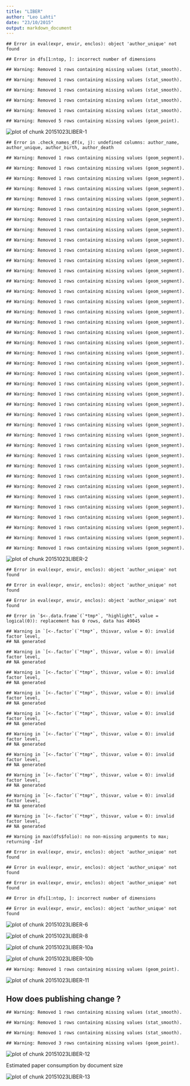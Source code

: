 ```yaml
---
title: "LIBER"
author: "Leo Lahti"
date: "23/10/2015"
output: markdown_document
---
```








```
## Error in eval(expr, envir, enclos): object 'author_unique' not found
```

```
## Error in dfs[1:ntop, ]: incorrect number of dimensions
```

```
## Warning: Removed 1 rows containing missing values (stat_smooth).
```

```
## Warning: Removed 1 rows containing missing values (stat_smooth).
```

```
## Warning: Removed 1 rows containing missing values (stat_smooth).
```

```
## Warning: Removed 1 rows containing missing values (stat_smooth).
```

```
## Warning: Removed 1 rows containing missing values (stat_smooth).
```

```
## Warning: Removed 5 rows containing missing values (geom_point).
```

![plot of chunk 20151023LIBER-1](figure/20151023LIBER-1-1.png) 


```
## Error in .check_names_df(x, j): undefined columns: author_name, author_unique, author_birth, author_death
```

```
## Warning: Removed 1 rows containing missing values (geom_segment).
```

```
## Warning: Removed 1 rows containing missing values (geom_segment).
```

```
## Warning: Removed 1 rows containing missing values (geom_segment).
```

```
## Warning: Removed 1 rows containing missing values (geom_segment).
```

```
## Warning: Removed 1 rows containing missing values (geom_segment).
```

```
## Warning: Removed 1 rows containing missing values (geom_segment).
```

```
## Warning: Removed 1 rows containing missing values (geom_segment).
```

```
## Warning: Removed 1 rows containing missing values (geom_segment).
```

```
## Warning: Removed 1 rows containing missing values (geom_segment).
```

```
## Warning: Removed 1 rows containing missing values (geom_segment).
```

```
## Warning: Removed 1 rows containing missing values (geom_segment).
```

```
## Warning: Removed 1 rows containing missing values (geom_segment).
```

```
## Warning: Removed 1 rows containing missing values (geom_segment).
```

```
## Warning: Removed 1 rows containing missing values (geom_segment).
```

```
## Warning: Removed 1 rows containing missing values (geom_segment).
```

```
## Warning: Removed 1 rows containing missing values (geom_segment).
```

```
## Warning: Removed 1 rows containing missing values (geom_segment).
```

```
## Warning: Removed 1 rows containing missing values (geom_segment).
```

```
## Warning: Removed 1 rows containing missing values (geom_segment).
```

```
## Warning: Removed 1 rows containing missing values (geom_segment).
```

```
## Warning: Removed 1 rows containing missing values (geom_segment).
```

```
## Warning: Removed 1 rows containing missing values (geom_segment).
```

```
## Warning: Removed 1 rows containing missing values (geom_segment).
```

```
## Warning: Removed 1 rows containing missing values (geom_segment).
```

```
## Warning: Removed 1 rows containing missing values (geom_segment).
```

```
## Warning: Removed 1 rows containing missing values (geom_segment).
```

```
## Warning: Removed 1 rows containing missing values (geom_segment).
```

```
## Warning: Removed 1 rows containing missing values (geom_segment).
```

```
## Warning: Removed 1 rows containing missing values (geom_segment).
```

```
## Warning: Removed 1 rows containing missing values (geom_segment).
```

```
## Warning: Removed 1 rows containing missing values (geom_segment).
```

```
## Warning: Removed 1 rows containing missing values (geom_segment).
```

```
## Warning: Removed 2 rows containing missing values (geom_segment).
```

```
## Warning: Removed 1 rows containing missing values (geom_segment).
```

```
## Warning: Removed 1 rows containing missing values (geom_segment).
```

```
## Warning: Removed 1 rows containing missing values (geom_segment).
```

```
## Warning: Removed 1 rows containing missing values (geom_segment).
```

```
## Warning: Removed 1 rows containing missing values (geom_segment).
```

```
## Warning: Removed 1 rows containing missing values (geom_segment).
```

![plot of chunk 20151023LIBER-2](figure/20151023LIBER-2-1.png) 



```
## Error in eval(expr, envir, enclos): object 'author_unique' not found
```

```
## Error in eval(expr, envir, enclos): object 'author_unique' not found
```



```
## Error in eval(expr, envir, enclos): object 'author_unique' not found
```

```
## Error in `$<-.data.frame`(`*tmp*`, "highlight", value = logical(0)): replacement has 0 rows, data has 49045
```

```
## Warning in `[<-.factor`(`*tmp*`, thisvar, value = 0): invalid factor level,
## NA generated
```

```
## Warning in `[<-.factor`(`*tmp*`, thisvar, value = 0): invalid factor level,
## NA generated
```

```
## Warning in `[<-.factor`(`*tmp*`, thisvar, value = 0): invalid factor level,
## NA generated
```

```
## Warning in `[<-.factor`(`*tmp*`, thisvar, value = 0): invalid factor level,
## NA generated
```

```
## Warning in `[<-.factor`(`*tmp*`, thisvar, value = 0): invalid factor level,
## NA generated
```

```
## Warning in `[<-.factor`(`*tmp*`, thisvar, value = 0): invalid factor level,
## NA generated
```

```
## Warning in `[<-.factor`(`*tmp*`, thisvar, value = 0): invalid factor level,
## NA generated
```

```
## Warning in `[<-.factor`(`*tmp*`, thisvar, value = 0): invalid factor level,
## NA generated
```

```
## Warning in `[<-.factor`(`*tmp*`, thisvar, value = 0): invalid factor level,
## NA generated
```

```
## Warning in `[<-.factor`(`*tmp*`, thisvar, value = 0): invalid factor level,
## NA generated
```

```
## Warning in max(dfs$folio): no non-missing arguments to max; returning -Inf
```

```
## Error in eval(expr, envir, enclos): object 'author_unique' not found
```



```
## Error in eval(expr, envir, enclos): object 'author_unique' not found
```

```
## Error in eval(expr, envir, enclos): object 'author_unique' not found
```





```
## Error in dfs[1:ntop, ]: incorrect number of dimensions
```

```
## Error in eval(expr, envir, enclos): object 'author_unique' not found
```



![plot of chunk 20151023LIBER-6](figure/20151023LIBER-6-1.png) 



![plot of chunk 20151023LIBER-8](figure/20151023LIBER-8-1.png) 




![plot of chunk 20151023LIBER-10a](figure/20151023LIBER-10a-1.png) 

![plot of chunk 20151023LIBER-10b](figure/20151023LIBER-10b-1.png) 



```
## Warning: Removed 1 rows containing missing values (geom_point).
```

![plot of chunk 20151023LIBER-11](figure/20151023LIBER-11-1.png) 

## How does publishing change ?


```
## Warning: Removed 1 rows containing missing values (stat_smooth).
```

```
## Warning: Removed 1 rows containing missing values (stat_smooth).
```

```
## Warning: Removed 1 rows containing missing values (stat_smooth).
```

```
## Warning: Removed 3 rows containing missing values (geom_point).
```

![plot of chunk 20151023LIBER-12](figure/20151023LIBER-12-1.png) 


Estimated paper consumption by document size

![plot of chunk 20151023LIBER-13](figure/20151023LIBER-13-1.png) 
